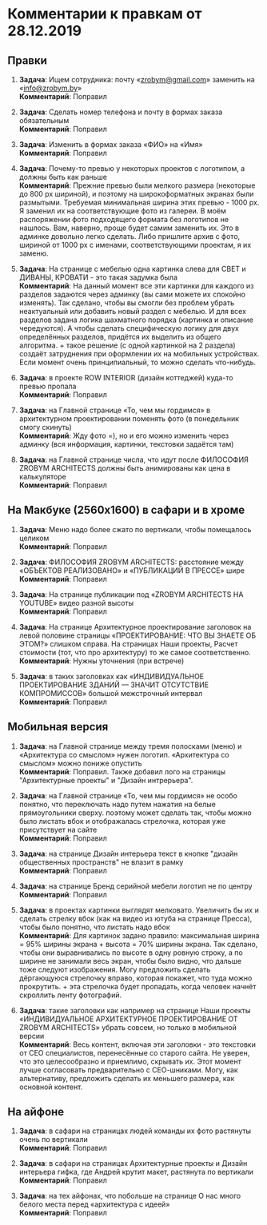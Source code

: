 # Комментарии к правкам от 28.12.2019

## Правки

1. **Задача**: Ищем сотрудника: почту «zrobym@gmail.com» заменить на «info@zrobym.by»  
   **Комментарий**: Поправил

1. **Задача**: Сделать номер телефона и почту в формах заказа обязательным  
   **Комментарий**: Поправил

1. **Задача**: Изменить в формах заказа «ФИО» на «Имя»  
   **Комментарий**: Поправил

1. **Задача**: Почему-то превью у некоторых проектов с логотипом, а должны быть как раньше  
   **Комментарий**: Прежние превью были мелкого размера (некоторые до 800 px шириной), и поэтому на широкоформатных экранах были размытыми. Требуемая минимальная ширина этих превью - 1000 px. Я заменил их на соответствующие фото из галереи. В моём распоряжении фото подходящего формата без логотипов не нашлось. Вам, наверно, проще будет самим заменить их. Это в админке довольно легко сделать. Либо пришлите архив с фото, шириной от 1000 px с именами, соответствующими проектам, я их заменю.

1. **Задача**: На странице с мебелью одна картинка слева для СВЕТ и ДИВАНЫ, КРОВАТИ - это такая задумка была  
   **Комментарий**: На данный момент все эти картинки для каждого из разделов задаются через админку (вы сами можете их спокойно изменять). Так сделано, чтобы вы смогли без проблем убрать неактуальный или добавить новый раздел с мебелью. И для всех разделов задана логика шахматного порядка (картинка и описание чередуются). А чтобы сделать специфическую логику для двух определённых разделов, придётся их выделить из общего алгоритма. + такое решение (с одной картинкой на 2 раздела) создаёт затруднения при оформлении их на мобильных устройствах. Если момент очень принципиальный, то можно сделать что-нибудь.

1. **Задача**: в проекте ROW INTERIOR (дизайн коттеджей) куда-то превью пропала  
   **Комментарий**: Поправил

1. **Задача**: на Главной странице «То, чем мы гордимся» в архитектурном проектировании поменять фото (в понедельник смогу скинуть)  
   **Комментарий**: Жду фото =), но и его можно изменить через админку (вся информация, картинки, текстовки задаётся там)

1. **Задача**: на Главной странице числа, что идут после ФИЛОСОФИЯ ZROBYM ARCHITECTS должны быть анимированы как цена в калькуляторе  
   **Комментарий**: Поправил

## На Макбуке (2560х1600) в сафари и в хроме

1. **Задача**: Меню надо более сжато по вертикали, чтобы помещалось целиком  
   **Комментарий**: Поправил

1. **Задача**: ФИЛОСОФИЯ ZROBYM ARCHITECTS: расстояние между «ОБЪЕКТОВ РЕАЛИЗОВАНО» и «ПУБЛИКАЦИЙ В ПРЕССЕ» шире  
   **Комментарий**: Поправил

1. **Задача**: На странице публикации под «ZROBYM ARCHITECTS НА YOUTUBE» видео разной высоты  
   **Комментарий**: Поправил

1. **Задача**: На странице Архитектурное проектирование заголовок на левой половине страницы «ПРОЕКТИРОВАНИЕ: ЧТО ВЫ ЗНАЕТЕ ОБ ЭТОМ?» слишком справа. На страницах Наши проекты, Расчет стоимости (тот, что про архитектуру) то же самое соответственно.  
   **Комментарий**: Нужны уточнения (при встрече)

1. **Задача**: в таких заголовках как «ИНДИВИДУАЛЬНОЕ ПРОЕКТИРОВАНИЕ ЗДАНИЙ — ЗНАЧИТ ОТСУТСТВИЕ КОМПРОМИССОВ» большой межстрочный интервал  
   **Комментарий**: Поправил

## Мобильная версия

1. **Задача**: на Главной странице между тремя полосками (меню) и «Архитектура со смыслом» нужен логотип. «Архитектура со смыслом» можно пониже опустить  
   **Комментарий**: Поправил. Также добавил лого на страницы "Архитектурные проекты" и "Дизайн интрерьера".

1. **Задача**: на Главной странице «То, чем мы гордимся» не особо понятно, что переключать надо путем нажатия на белые прямоугольники сверху. поэтому может сделать так, чтобы можно было листать вбок и отображалась стрелочка, которая уже присутствует на сайте  
   **Комментарий**: Поправил

1. **Задача**: на странице Дизайн интерьера текст в кнопке "дизайн общественных пространств" не влазит в рамку  
   **Комментарий**: Поправил

1. **Задача**: на странице Бренд серийной мебели логотип не по центру  
   **Комментарий**: Поправил

1. **Задача**: в проектах картинки выглядят мелковато. Увеличить бы их и сделать стрелку вбок (как на видео из ютуба на странице Пресса), чтобы было понятно, что листать надо вбок  
   **Комментарий**: Для картинок задано правило: максимальная ширина = 95% ширины экрана + высота = 70% ширины экрана. Так сделано, чтобы они выравнивались по высоте в одну ровную строку, а по ширине не занимали весь экран, чтобы было видно, что дальше тоже следуют изображения. Могу предложить сделать дёргающуюся стрелочку вправо, которая покажет, что туда можно прокрутить. + эта стрелочка будет пропадать, когда человек начнёт скроллить ленту фотографий.

1. **Задача**: такие заголовки как например на странице Наши проекты «ИНДИВИДУАЛЬНОЕ АРХИТЕКТУРНОЕ ПРОЕКТИРОВАНИЕ ОТ ZROBYM ARCHITECTS» убрать совсем, но только в мобильной версии  
   **Комментарий**: Весь контент, включая эти заголовки - это текстовки от СЕО специалистов, перенесённые со старого сайта. Не уверен, что это целесообразно и приемлимо, скрывать их. Этот момент лучше согласовать предварительно с СЕО-шниками. Могу, как альтернативу, предложить сделать их меньшего размера, как основной контент.

## На айфоне

1. **Задача**: в сафари на страницах людей команды их фото растянуты очень по вертикали  
   **Комментарий**: Поправил

1. **Задача**: в сафари на страницах Архитектурные проекты и Дизайн интерьера гифка, где Андрей крутит макет, растянута по вертикали  
   **Комментарий**: Поправил

1. **Задача**: на тех айфонах, что побольше на странице О нас много белого места перед «архитектура с идеей»  
   **Комментарий**: Поправил
